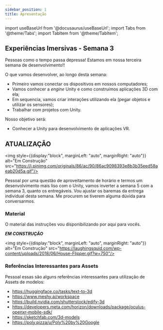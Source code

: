 ```yaml
---
sidebar_position: 1
title: Apresentação
---
```


import useBaseUrl from '@docusaurus/useBaseUrl';
import Tabs from '@theme/Tabs';
import TabItem from '@theme/TabItem';

## Experiências Imersivas - Semana 3

Pessoas como o tempo passa depressa!
Estamos em nossa terceira semana de desenvolvimento!!

O que vamos desenvolver, ao longo desta semana:
- Primeiro vamos conectar os dispositivos em nossos computadores;
- Vamos conhecer a *engine* Unity e como construímos aplicações 3D com ela;
- Em sequencia, vamos criar interações utilizando ela (pegar objetos e utilizar os sensores);
- Trabalhar com projetos com Unity.

Nosso objetivo será:
- Conhecer a Unity para desenvolvimento de aplicações VR.

## ATUALIZAÇÃO

<img style={{display:"block", marginLeft: "auto", marginRight: "auto"}} alt="Em Construção" src="https://i.pinimg.com/originals/86/ac/90/86ac9098393e8b3b35eed58aeab20d5a.gif"/>

Pessoal por uma questão de aproveitamento de horário e termos um desenvolvimento mais liso com o Unity, vamos inverter a semana 5 com a semana 3, quanto os entregáveis. Vou ajustar os baremas da entrega individual desta semana. Me procurem se tiverem alguma dúvida para conversarmos.

### Material

O material das instruções vou disponibilizando por aqui para vocês. 

***EM CONSTRUÇÃO***

<img style={{display:"block", marginLeft: "auto", marginRight: "auto"}} alt="Em Construção" src="https://laughingsquid.com/wp-content/uploads/2018/06/House-Flipper.gif?w=750"/>

### Referências Interessantes para Assets

Pessoal essas são alguns referências interessantes para utilização de Assets de modelos:

- https://huggingface.co/tasks/text-to-3d
- https://www.meshy.ai/workspace
- https://build.nvidia.com/shutterstock/edify-3d
- https://developers.meta.com/horizon/downloads/package/oculus-openxr-mobile-sdk/
- https://sketchfab.com/3d-models
- https://poly.pizza/u/Poly%20by%20Google
